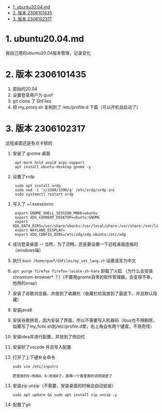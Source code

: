 <!-- TOC -->

- [1. ubuntu20.04.md](#1-ubuntu2004md)
- [2. 版本 2306101435](#2-版本-2306101435)
- [3. 版本 2306102317](#3-版本-2306102317)

<!-- /TOC -->

# 1. ubuntu20.04.md
我自己用的ubuntu20.04版本管理，记录变化

# 2. 版本 2306101435

1. 原始的20.04
2. 设置登录用户为 guof
3. git clone 了 ShFiles
4. 把 my_proxy.sh 复制到了 /etc/profile.d 下面（可以开机自启动了）

# 3. 版本 2306102317

远程桌面还是有点卡顿的

1. 安装了 gnome 桌面

        apt-mark hold acpid acpi-support
        apt install ubuntu-desktop gnome -y

2. 设置了xrdp

        sudo apt install xrdp
        sudo sed -i 's/3389/3390/g' /etc/xrdp/xrdp.ini
        sudo systemctl restart xrdp

3. 写入了 ~/.xsessionrc

        export GNOME_SHELL_SESSION_MODE=ubuntu
        export XDG_CURRENT_DESKTOP=ubuntu:GNOME
        export XDG_DATA_DIRS=/usr/share/ubuntu:/usr/local/share:/usr/share:/var/lib/snapd/desktop
        export WAYLAND_DISPLAY=
        export XDG_CONFIG_DIRS=/etc/xdg/xdg-ubuntu:/etc/xdg

4. 成功登录桌面 -- 当然，为了流畅，还是要设置一下远程桌面连接的（windows端）

5. 执行 `bash /home/guof/ShFiles/my_set_lang.sh` 设置语言为中文

6. `apt purge firefox firefox-locale-zh-hans` 卸载了火狐 （为什么会安装 chromium-browser* ？）(不要用gnome自带的软件管理器，会变得不幸，他用的snap)

7. 安装了谷歌浏览器，并放到了收藏栏（收藏栏给我放到了最底下，并且默认隐藏）

8. 安装java8

9. 安装谷歌拼音，因为安装了界面，所以不需要写入机器码（ibus也不用删除，如果写了my_fcitx.sh到/etc/profile.d里，右上角会有两个键盘，不用奇怪）

10. 安装idea并进行配置，并放到了侧边栏

11. 安装好了vscode 并且导入配置

12. 打开了上下键补全命令

        sudo vim /etc/inputrc

        把里面的5~改成A，6~改成B了，是哪一个看里面的说明就是了

13. 安装zip unzip（不需要，安装桌面的时候会自动安装）

        sudo apt update && sudo apt install zip unzip -y

14. 配置了git
